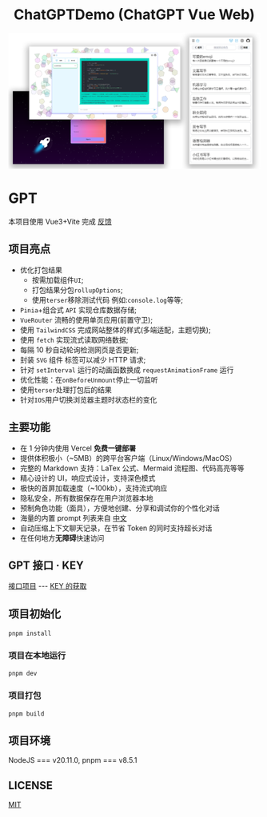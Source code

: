 <h1 align="center">ChatGPTDemo (ChatGPT Vue Web)</h1>

![cover](./docs/images/cover.png)

# GPT

本项目使用 Vue3+Vite 完成 [反馈](https://github.com/LSH160981/GraduationProject/issues)

## 项目亮点

- 优化打包结果
  - 按需加载组件`UI`;
  - 打包结果分包`rollupOptions`;
  - 使用`terser`移除测试代码 例如:`console.log`等等;
- `Pinia`+组合式 `API` 实现仓库数据存储;
- `VueRouter` 流畅的使用单页应用(前置守卫);
- 使用 `TailwindCSS` 完成网站整体的样式(多端适配，主题切换);
- 使用 `fetch` 实现流式读取网络数据;
- 每隔 10 秒自动轮询检测网页是否更新;
- 封装 `SVG` 组件 <use>标签可以减少 HTTP 请求;
- 针对 `setInterval` 运行的动画函数换成 `requestAnimationFrame` 运行
- 优化性能：在`onBeforeUnmount`停止一切监听
- 使用`terser`处理打包后的结果
- 针对`IOS`用户切换浏览器主题时状态栏的变化

## 主要功能

- 在 1 分钟内使用 Vercel **免费一键部署**
- 提供体积极小（~5MB）的跨平台客户端（Linux/Windows/MacOS）
- 完整的 Markdown 支持：LaTex 公式、Mermaid 流程图、代码高亮等等
- 精心设计的 UI，响应式设计，支持深色模式
- 极快的首屏加载速度（~100kb），支持流式响应
- 隐私安全，所有数据保存在用户浏览器本地
- 预制角色功能（面具），方便地创建、分享和调试你的个性化对话
- 海量的内置 prompt 列表来自 [中文](https://github.com/PlexPt/awesome-chatgpt-prompts-zh)
- 自动压缩上下文聊天记录，在节省 Token 的同时支持超长对话
- 在任何地方**无障碍**快速访问

## GPT 接口 · KEY

<div align="left">

[接口项目](https://github.com/chatanywhere/GPT_API_free) --- [KEY 的获取](https://api.chatanywhere.org/v1/oauth/free/github/render)

</div>

## 项目初始化

```sh
pnpm install
```

### 项目在本地运行

```sh
pnpm dev
```

### 项目打包

```sh
pnpm build
```

## 项目环境

NodeJS === v20.11.0, pnpm === v8.5.1

## LICENSE

[MIT](https://opensource.org/license/mit/)
